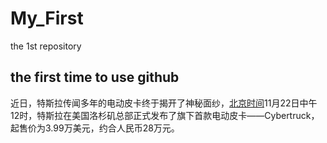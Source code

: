 # My_First
the 1st repository
## the first time to use github
近日，特斯拉传闻多年的电动皮卡终于揭开了神秘面纱，[北京时间](https://www.baidu.com/)11月22日中午12时，特斯拉在美国洛杉矶总部正式发布了旗下首款电动皮卡——Cybertruck，起售价为3.99万美元，约合人民币28万元。
